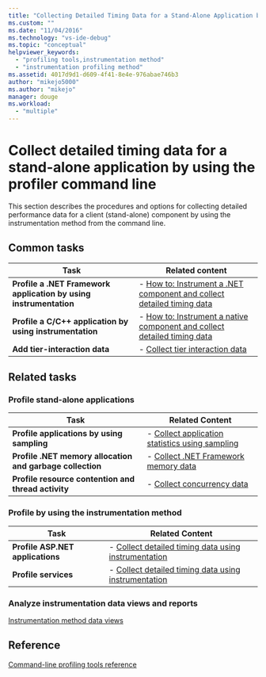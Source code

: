 ```yaml
---
title: "Collecting Detailed Timing Data for a Stand-Alone Application by Using the Profiler Command Line | Microsoft Docs"
ms.custom: ""
ms.date: "11/04/2016"
ms.technology: "vs-ide-debug"
ms.topic: "conceptual"
helpviewer_keywords: 
  - "profiling tools,instrumentation method"
  - "instrumentation profiling method"
ms.assetid: 4017d9d1-d609-4f41-8e4e-976abae746b3
author: "mikejo5000"
ms.author: "mikejo"
manager: douge
ms.workload: 
  - "multiple"
---
```

# Collect detailed timing data for a stand-alone application by using the profiler command line
This section describes the procedures and options for collecting detailed performance data for a client (stand-alone) component by using the instrumentation method from the command line.  
  
## Common tasks  
  
|Task|Related content|  
|----------|---------------------|  
|**Profile a .NET Framework application by using instrumentation**|-   [How to: Instrument a .NET component and collect detailed timing data](../profiling/how-to-instrument-a-stand-alone-dotnet-framework-component-and-collect-timing-data-with-the-profiler-from-the-command-line.md)|  
|**Profile a C/C++ application by using instrumentation**|-   [How to: Instrument a native component and collect detailed timing data](../profiling/how-to-instrument-a-native-stand-alone-component-and-collect-timing-data-with-the-profiler-from-the-command-line.md)|  
|**Add tier-interaction data**|-   [Collect tier interaction data](../profiling/adding-tier-interaction-data-from-the-command-line.md)|  
  
## Related tasks
  
### Profile stand-alone applications  
  
|Task|Related Content|  
|----------|---------------------|  
|**Profile applications by using sampling**|-   [Collect application statistics using sampling](../profiling/collecting-application-statistics-for-stand-alone-applications.md)|  
|**Profile .NET memory allocation and garbage collection**|-   [Collect .NET Framework memory data](../profiling/collecting-dotnet-framework-memory-data-for-stand-alone-applications.md)|  
|**Profile resource contention and thread activity**|-   [Collect concurrency data](../profiling/collecting-concurrency-data-for-stand-alone-applications.md)|  
  
### Profile by using the instrumentation method  
  
|Task|Related Content|  
|----------|---------------------|  
|**Profile ASP.NET applications**|-   [Collect detailed timing data using instrumentation](../profiling/collecting-detailed-timing-data-aspnet-profiler-instrumentation-method.md)|  
|**Profile services**|-   [Collect detailed timing data using instrumentation](../profiling/collecting-detailed-timing-data-for-services-by-using-the-instrumentation-method.md)|  
  
### Analyze instrumentation data views and reports  
 [Instrumentation method data views](../profiling/instrumentation-method-data-views.md)  
  
## Reference  
 [Command-line profiling tools reference](../profiling/command-line-profiling-tools-reference.md)